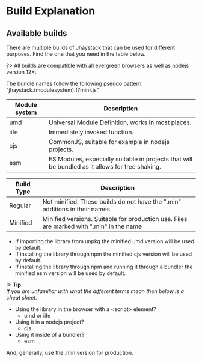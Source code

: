# Build Explanation

## Available builds
There are multiple builds of Jhaystack that can be used for different purposes. Find the one that you need in the table below.

?> All builds are compatible with all evergreen browsers as well as nodejs version 12+.  

The bundle names follow the following pseudo pattern:  
"jhaystack.(modulesystem).(?min).js"

| Module system | Description                                                                                       |
| ---           | ---                                                                                               |
| umd           |   Universal Module Definition, works in most places.                                              |
| iife          |   Immediately invoked function.                                                                   |
| cjs           |   CommonJS, suitable for example in nodejs projects.                                              |
| esm           |   ES Modules, especially suitable in projects that will be bundled as it allows for tree shaking. |

| Build Type    | Description                                                                                       |
| ---           | ---                                                                                               |
| Regular       |   Not minified. These builds do not have the ".min" additions in their names.                     |
| Minified      |   Minified versions. Suitable for production use. Files are marked with ".min" in the name        |

- If importing the library from unpkg the minified umd version will be used by default.  
- If installing the library through npm the minified cjs version will be used by default.  
- If installing the library through npm and running it through a bundler the minified esm version will be used by default.  

!> **Tip**  
*If you are unfamiliar with what the different terms mean then below is a cheat sheet.*

 - Using the library in the browser with a \<script\> element?
   - umd or iife
 - Using it in a nodejs project?
   - cjs
 - Using it inside of a bundler?
   - esm

And, generally, use the .min version for production.
